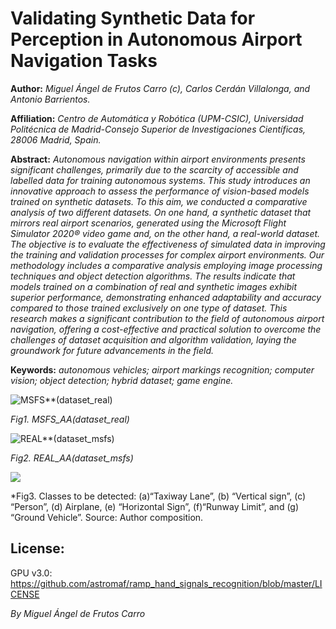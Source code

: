 # Validating Synthetic Data for Perception in Autonomous Airport Navigation Tasks

**Author:** *Miguel Ángel de Frutos Carro (c), Carlos Cerdán Villalonga, and Antonio Barrientos.*

**Affiliation:** *Centro de Automática y Robótica (UPM-CSIC), Universidad Politécnica de Madrid-Consejo Superior de Investigaciones Científicas, 28006 Madrid, Spain.*


**Abstract:** *Autonomous navigation within airport environments presents significant challenges, primarily due to the scarcity of accessible and labelled data for training autonomous systems. This study introduces an innovative approach to assess the performance of vision-based models trained on synthetic datasets. To this aim, we conducted a comparative analysis of two different datasets. On one hand, a synthetic dataset that mirrors real airport scenarios,  generated using the Microsoft Flight Simulator 2020® video game and, on the other hand, a real-world dataset. The objective is to evaluate the effectiveness of simulated data in improving the training and validation processes for complex airport environments. Our methodology includes a comparative analysis employing image processing techniques and object detection algorithms. The results indicate that models trained on a combination of real and synthetic images exhibit superior performance, demonstrating enhanced adaptability and accuracy compared to those trained exclusively on one type of dataset. This research makes a significant contribution to the field of autonomous airport navigation, offering a cost-effective and practical solution to overcome the challenges of dataset acquisition and algorithm validation, laying the groundwork for future advancements in the field.*

**Keywords:** *autonomous vehicles; airport markings recognition; computer vision; object detection; hybrid dataset; game engine.*

<p align="center">

![MSFS**(dataset_real)](https://github.com/astromaf/Synth_Airport_Taxii/blob/main/02_Figures/GIF_test_MSFS_AA(dataset_real).gif "Real Test")

*Fig1. MSFS_AA(dataset_real)*

![REAL**(dataset_msfs)](https://github.com/astromaf/Synth_Airport_Taxii/blob/main/02_Figures/GIF_test_REAL_AA(dataset_msfs).gif "MSFS Test")

*Fig2. REAL_AA(dataset_msfs)*


![](https://github.com/astromaf/Synth_Airport_Taxii/blob/main/02_Figures/Fig322a_clases.png)

*Fig3. Classes to be detected: (a)“Taxiway Lane”, (b) “Vertical sign”, (c) “Person”, (d) Airplane, (e) “Horizontal Sign”, (f)“Runway Limit”, and (g) “Ground Vehicle”. Source: Author composition.

## License:
GPU v3.0: https://github.com/astromaf/ramp_hand_signals_recognition/blob/master/LICENSE

*By Miguel Ángel de Frutos Carro*
